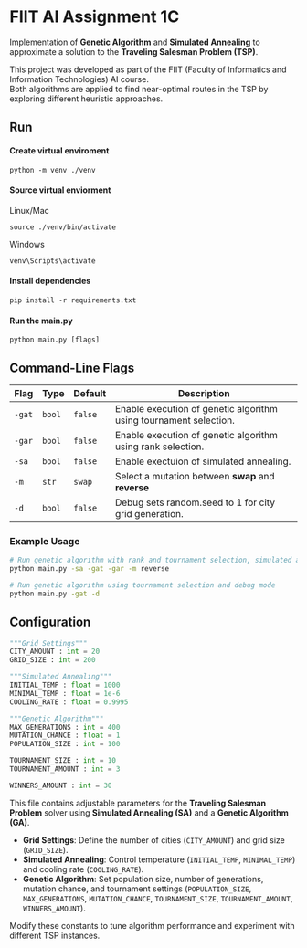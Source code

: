# FIIT AI Assignment 1C

Implementation of **Genetic Algorithm** and **Simulated Annealing** to approximate a solution to the **Traveling Salesman Problem (TSP)**.

This project was developed as part of the FIIT (Faculty of Informatics and Information Technologies) AI course.  
Both algorithms are applied to find near-optimal routes in the TSP by exploring different heuristic approaches.

## Run
#### Create virtual enviroment

`python -m venv ./venv`

#### Source virtual enviorment
Linux/Mac

`source ./venv/bin/activate`

Windows

`venv\Scripts\activate`

#### Install dependencies

`pip install -r requirements.txt`

#### Run the main.py

`python main.py [flags]`

## Command-Line Flags

| Flag | Type | Default | Description |
|------|------|----------|--------------|
| `-gat` | `bool` | `false` | Enable execution of genetic algorithm using tournament selection.  |
| `-gar` | `bool` | `false` | Enable execution of genetic algorithm using rank selection. |
| `-sa` | `bool` | `false` | Enable exectuion of simulated annealing. |
| `-m` | `str` | `swap` | Select a mutation between **swap** and **reverse** |
| `-d` | `bool` | `false` | Debug sets random.seed to 1 for city grid generation. |

### Example Usage

```bash
# Run genetic algorithm with rank and tournament selection, simulated annealing and use reverse mutation
python main.py -sa -gat -gar -m reverse

# Run genetic algorithm using tournament selection and debug mode
python main.py -gat -d
```

## Configuration
```python
"""Grid Settings"""
CITY_AMOUNT : int = 20
GRID_SIZE : int = 200

"""Simulated Annealing"""
INITIAL_TEMP : float = 1000
MINIMAL_TEMP : float = 1e-6
COOLING_RATE : float = 0.9995

"""Genetic Algorithm"""
MAX_GENERATIONS : int = 400
MUTATION_CHANCE : float = 1
POPULATION_SIZE : int = 100

TOURNAMENT_SIZE : int = 10
TOURNAMENT_AMOUNT : int = 3

WINNERS_AMOUNT : int = 30
```


This file contains adjustable parameters for the **Traveling Salesman Problem** solver using **Simulated Annealing (SA)** and a **Genetic Algorithm (GA)**.

- **Grid Settings**: Define the number of cities (`CITY_AMOUNT`) and grid size (`GRID_SIZE`).
- **Simulated Annealing**: Control temperature (`INITIAL_TEMP`, `MINIMAL_TEMP`) and cooling rate (`COOLING_RATE`).
- **Genetic Algorithm**: Set population size, number of generations, mutation chance, and tournament settings (`POPULATION_SIZE`, `MAX_GENERATIONS`, `MUTATION_CHANCE`, `TOURNAMENT_SIZE`, `TOURNAMENT_AMOUNT`, `WINNERS_AMOUNT`).

Modify these constants to tune algorithm performance and experiment with different TSP instances.


